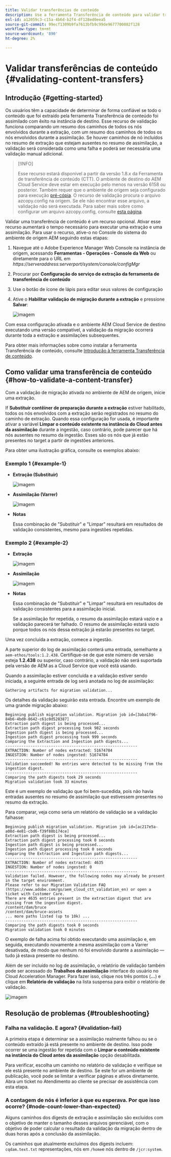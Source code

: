 ```yaml
---
title: Validar transferências de conteúdo
description: Use a ferramenta Transferência de conteúdo para validar transferências de conteúdo
exl-id: a12059c3-c15a-4b6d-b2f4-df128ed0eea5
source-git-commit: 99ecf1309b9fa7613bfb9c99de9677700082f128
workflow-type: tm+mt
source-wordcount: '890'
ht-degree: 2%

---
```


# Validar transferências de conteúdo {#validating-content-transfers}

## Introdução {#getting-started}

Os usuários têm a capacidade de determinar de forma confiável se todo o conteúdo que foi extraído pela ferramenta Transferência de conteúdo foi assimilado com êxito na instância de destino. Esse recurso de validação funciona comparando um resumo dos caminhos de todos os nós envolvidos durante a extração, com um resumo dos caminhos de todos os nós envolvidos durante a assimilação. Se houver caminhos de nó incluídos no resumo de extração que estejam ausentes no resumo de assimilação, a validação será considerada como uma falha e poderá ser necessária uma validação manual adicional.

>[!INFO]
>
>Esse recurso estará disponível a partir da versão 1.8.x da Ferramenta de transferência de conteúdo (CTT). O ambiente de destino do AEM Cloud Service deve estar em execução pelo menos na versão 6158 ou posterior. Também requer que o ambiente de origem seja configurado para execução [pré-cópia](/help/journey-migration/content-transfer-tool/using-content-transfer-tool/handling-large-content-repositories.md#setting-up-pre-copy-step). O recurso de validação procura o arquivo azcopy.config na origem. Se ele não encontrar esse arquivo, a validação não será executada. Para saber mais sobre como configurar um arquivo azcopy.config, consulte [esta página](/help/journey-migration/content-transfer-tool/using-content-transfer-tool/handling-large-content-repositories.md#configure-azcopy-config-file).

Validar uma transferência de conteúdo é um recurso opcional. Ativar esse recurso aumentará o tempo necessário para executar uma extração e uma assimilação. Para usar o recurso, ative-o no Console do sistema do ambiente de origem AEM seguindo estas etapas:

1. Navegue até o Adobe Experience Manager Web Console na instância de origem, acessando **Ferramentas - Operações - Console da Web** ou diretamente para o URL em *https://serveraddress:serverport/system/console/configMgr*
1. Procurar por **Configuração do serviço de extração da ferramenta de transferência de conteúdo**
1. Use o botão de ícone de lápis para editar seus valores de configuração
1. Ative o **Habilitar validação de migração durante a extração** e pressione **Salvar**:

   ![imagem](/help/journey-migration/content-transfer-tool/assets/CTTvalidation1.png)

Com essa configuração ativada e o ambiente AEM Cloud Service de destino executando uma versão compatível, a validação da migração ocorrerá durante toda a extração e assimilações subsequentes.

Para obter mais informações sobre como instalar a ferramenta Transferência de conteúdo, consulte [Introdução à ferramenta Transferência de conteúdo](/help/journey-migration/content-transfer-tool/using-content-transfer-tool/getting-started-content-transfer-tool.md).

## Como validar uma transferência de conteúdo {#how-to-validate-a-content-transfer}

Com a validação de migração ativada no ambiente de AEM de origem, inicie uma extração.

If **Substituir contêiner de preparação durante a extração** estiver habilitado, todos os nós envolvidos com a extração serão registrados no resumo do caminho de extração. Quando essa configuração for usada, é importante ativar a variável **Limpar o conteúdo existente na instância do Cloud antes da assimilação** durante a ingestão, caso contrário, pode parecer que há nós ausentes no resumo da ingestão. Esses são os nós que já estão presentes no target a partir de ingestões anteriores.

Para obter uma ilustração gráfica, consulte os exemplos abaixo:

### Exemplo 1 {#example-1}

* **Extração (Substituir)**

   ![imagem](/help/journey-migration/content-transfer-tool/assets-ctt/validation-01.png)

* **Assimilação (Varrer)**

   ![imagem](/help/journey-migration/content-transfer-tool/assets-ctt/validation-02.png)

* **Notas**

   Essa combinação de &quot;Substituir&quot; e &quot;Limpar&quot; resultará em resultados de validação consistentes, mesmo para ingestões repetidas.

### Exemplo 2 {#example-2}

* **Extração**

   ![imagem](/help/journey-migration/content-transfer-tool/assets-ctt/validation-03.png)

* **Assimilação**

   ![imagem](/help/journey-migration/content-transfer-tool/assets-ctt/validation-04.png)

* **Notas**

   Essa combinação de &quot;Substituir&quot; e &quot;Limpar&quot; resultará em resultados de validação consistentes para a assimilação inicial.

   Se a assimilação for repetida, o resumo da assimilação estará vazio e a validação parecerá ter falhado. O resumo de assimilação estará vazio porque todos os nós dessa extração já estarão presentes no target.

Uma vez concluída a extração, comece a ingestão.

A parte superior do log de assimilação conterá uma entrada, semelhante a `aem-ethos/tools:1.2.438`. Certifique-se de que este número de versão esteja **1.2.438** ou superior, caso contrário, a validação não será suportada pela versão de AEM as a Cloud Service que você está usando.

Quando a assimilação estiver concluída e a validação estiver sendo iniciada, a seguinte entrada de log será anotada no log de assimilação:

```
Gathering artifacts for migration validation...  
```

Os detalhes da validação seguirão esta entrada. Encontre um exemplo de uma grande migração abaixo:

```
Beginning publish migration validation. Migration job id=[3aba1f96-84b6-4bd0-8642-c61c0d528387]
Extraction path digest is being processed...
Extraction path digest processing took 982 seconds
Ingestion path digest is being processed...
Ingestion path digest processing took 999 seconds
Comparing the Extraction and Ingestion path digests...
----------------------------------------------------------
EXTRACTION: Number of nodes extracted: 51674784
INGESTION: Number of nodes ingested: 51674784
----------------------------------------------------------
Validation succeeded! No entries were detected to be missing from the ingestion digest.
----------------------------------------------------------
Comparing the path digests took 29 seconds
Migration validation took 33 minutes
```

Este é um exemplo de validação que foi bem-sucedida, pois não havia entradas ausentes no resumo de assimilação que estivessem presentes no resumo da extração.

Para comparar, veja como seria um relatório de validação se a validação falhasse:

```
Beginning publish migration validation. Migration job id=[ac217e5a-a08d-4e81-cbd6-f39f88b174ce]
Extraction path digest is being processed...
Extraction path digest processing took 0 seconds
Ingestion path digest is being processed...
Ingestion path digest processing took 0 seconds
Comparing the Extraction and Ingestion path digests...
----------------------------------------------------------
EXTRACTION: Number of nodes extracted: 4635
INGESTION: Number of nodes ingested: 0
----------------------------------------------------------
Validation failed. However, the following nodes may already be present in the target environment.
Please refer to our Migration Validation FAQ (https://www.adobe.com/go/aem_cloud_ctt_validation_en) or open a ticket with Customer Care.
There are 4635 entries present in the extraction digest that are missing from the ingestion digest.
/content/dam/bruce
/content/dam/bruce-assets
... more paths listed (up to 10k) ...
----------------------------------------------------------
Comparing the path digests took 0 seconds
Migration validation took 0 minutes
```

O exemplo de falha acima foi obtido executando uma assimilação e, em seguida, executando novamente a mesma assimilação com a Varrer desativada, de modo que nenhum nó foi envolvido durante a assimilação — tudo já estava presente no destino.

Além de ser incluído no log de assimilação, o relatório de validação também pode ser acessado do **Trabalhos de assimilação** interface do usuário no Cloud Acceleration Manager. Para fazer isso, clique nos três pontos (**...**) e clique em **Relatório de validação** na lista suspensa para exibir o relatório de validação.


![imagem](/help/journey-migration/content-transfer-tool/assets-ctt/CTTvalidationreportnew.png)

## Resolução de problemas {#troubleshooting}

### Falha na validação. E agora? {#validation-fail}

A primeira etapa é determinar se a assimilação realmente falhou ou se o conteúdo extraído já está presente no ambiente de destino. Isso pode ocorrer se uma ingestão for repetida com o **Limpar o conteúdo existente na instância do Cloud antes da assimilação** opção desabilitada.

Para verificar, escolha um caminho no relatório de validação e verifique se ele está presente no ambiente de destino. Se este for um ambiente de publicação, você pode se limitar a verificar páginas e ativos diretamente. Abra um ticket no Atendimento ao cliente se precisar de assistência com esta etapa.

### A contagem de nós é inferior à que eu esperava. Por que isso ocorre? {#node-count-lower-than-expected}

Alguns caminhos dos digests de extração e assimilação são excluídos com o objetivo de manter o tamanho desses arquivos gerenciável, com o objetivo de poder calcular o resultado da validação da migração dentro de duas horas após a conclusão da assimilação.

Os caminhos que atualmente excluímos dos digests incluem: `cqdam.text.txt` representações, nós em `/home`e nós dentro de `/jcr:system`.
